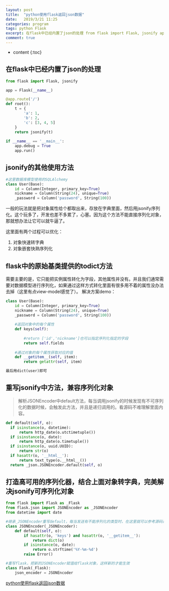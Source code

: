 ```yaml
---
layout: post
title:  "python使用flask返回json数据"
date:   2019/3/21 11:25
categories: program
tags: python Flask
excerpt: 在flask中已经内置了json的处理 from flask import Flask, jsonify app = Flask(__name__) @app.route('/') def root
comment: true
---
```


* content
{:toc}


## 在flask中已经内置了json的处理

```python
from flask import Flask, jsonify

app = Flask(__name__)

@app.route('/')
def root():
    t = {
        'a': 1,
        'b': 2,
        'c': [3, 4, 5]
    }
    return jsonify(t)
 
if __name__ == '__main__':
    app.debug = True
    app.run()
```
## jsonify的其他使用方法
```python
#这里数据库模型使用的SQLAlchemy
class User(Base):
    id = Column(Integer, primary_key=True)
    nickname = Column(String(24), unique=True)
    _password = Column('password', String(100))
```
一般的玩法就是把对象属性给个都取出来，存放在字典里面，然后用jsonify序列化。这个玩多了，开发也差不多累了，心塞。因为这个方法不能直接序列化对象，那就想办法让它可以就牛逼了。

这里面有两个过程可以优化：
1. 对象快速转字典
2. 对象嵌套快熟序列化

## flask中的原始基类提供的todict方法

需要主要的是，它只能把实例属性转化为字段，其他属性并没有。并且我们通常需要对数据模型进行序列化，如果通过这样方式转化里面有很多用不着的属性没办法去掉（这里有点view-model感觉了）。
解决方案demo：

```python
class User(Base):
    id = Column(Integer, primary_key=True)
    nickname = Column(String(24), unique=True)
    _password = Column('password', String(100))
    
    #返回对象中的每个属性
    def keys(self):
        
        #return ['id','nickname']也可以指定序列化指定的字段
        return self.fields
    
    #通过对象的每个属性获取对应的值
    def __getitem__(self, item):
        return getattr(self, item)

最后用dict(user)即可
```

## 重写jsonify中方法，兼容序列化对象

>解析JSONEncoder中default方法，每当调用jsonify的时候发现有不可序列化的数据时候，会触发此方法，并且是递归调用的。看源码不难理解里面内容。

```python
def default(self, o):
  if isinstance(o, datetime):
      return http_date(o.utctimetuple())
  if isinstance(o, date):
      return http_date(o.timetuple())
  if isinstance(o, uuid.UUID):
      return str(o)
  if hasattr(o, '__html__'):
      return text_type(o.__html__())
  return _json.JSONEncoder.default(self, o)
```

## 打造高可用的序列化器，结合上面对象转字典，完美解决jsonify可序列化对象

```python
from flask import Flask as _Flask
from flask.json import JSONEncoder as _JSONEncoder
from datetime import date

#继承_JSONEncoder重写default，每当发送有不能序列化的类型时，在这里就可以参考源码进行添加即可。
class JSONEncoder(_JSONEncoder):
    def default(self, o):
        if hasattr(o, 'keys') and hasattr(o, '__getitem__'):
            return dict(o)
        if isinstance(o, date):
            return o.strftime('%Y-%m-%d')
        raise Error()

#重写flask，把新的JSONEncoder赋值给flask对象，这样新的才能生效
class Flask(_Flask):
    json_encoder = JSONEncoder
```

[python使用flask返回json数据](http://www.codeinfo.top/archives/544)
